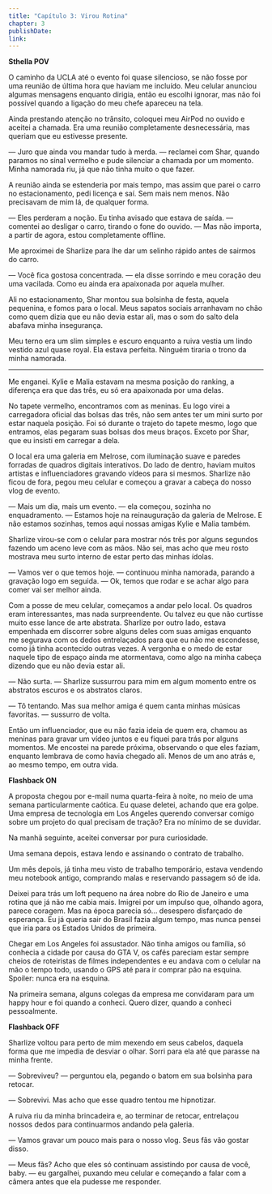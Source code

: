 ```yaml
---
title: "Capítulo 3: Virou Rotina"
chapter: 3
publishDate: 
link: 
---
```


**Sthella POV**

O caminho da UCLA até o evento foi quase silencioso, se não fosse por uma reunião de última hora que haviam me incluído. Meu celular anunciou algumas mensagens enquanto dirigia, então eu escolhi ignorar, mas não foi possível quando a ligação do meu chefe apareceu na tela.

Ainda prestando atenção no trânsito, coloquei meu AirPod no ouvido e aceitei a chamada. Era uma reunião completamente desnecessária, mas queriam que eu estivesse presente.

— Juro que ainda vou mandar tudo à merda. — reclamei com Shar, quando paramos no sinal vermelho e pude silenciar a chamada por um momento. Minha namorada riu, já que não tinha muito o que fazer.

A reunião ainda se estenderia por mais tempo, mas assim que parei o carro no estacionamento, pedi licença e saí. Sem mais nem menos. Não precisavam de mim lá, de qualquer forma.

— Eles perderam a noção. Eu tinha avisado que estava de saída. — comentei ao desligar o carro, tirando o fone do ouvido. — Mas não importa, a partir de agora, estou completamente offline.

Me aproximei de Sharlize para lhe dar um selinho rápido antes de sairmos do carro.

— Você fica gostosa concentrada. — ela disse sorrindo e meu coração deu uma vacilada. Como eu ainda era apaixonada por aquela mulher.

Ali no estacionamento, Shar montou sua bolsinha de festa, aquela pequenina, e fomos para o local. Meus sapatos sociais arranhavam no chão como quem dizia que eu não devia estar ali, mas o som do salto dela abafava minha insegurança.

Meu terno era um slim simples e escuro enquanto a ruiva vestia um lindo vestido azul quase royal. Ela estava perfeita. Ninguém tiraria o trono da minha namorada.

---

Me enganei. Kylie e Malia estavam na mesma posição do ranking, a diferença era que das três, eu só era apaixonada por uma delas.

No tapete vermelho, encontramos com as meninas. Eu logo virei a carregadora oficial das bolsas das três, não sem antes ter um mini surto por estar naquela posição. Foi só durante o trajeto do tapete mesmo, logo que entramos, elas pegaram suas bolsas dos meus braços. Exceto por Shar, que eu insisti em carregar a dela.

O local era uma galeria em Melrose, com iluminação suave e paredes forradas de quadros digitais interativos. Do lado de dentro, haviam muitos artistas e influenciadores gravando vídeos para si mesmos. Sharlize não ficou de fora, pegou meu celular e começou a gravar a cabeça do nosso vlog de evento.

— Mais um dia, mais um evento. — ela começou, sozinha no enquadramento. — Estamos hoje na reinauguração da galeria de Melrose. E não estamos sozinhas, temos aqui nossas amigas Kylie e Malia também.

Sharlize virou-se com o celular para mostrar nós três por alguns segundos fazendo um aceno leve com as mãos. Não sei, mas acho que meu rosto mostrava meu surto interno de estar perto das minhas ídolas.

— Vamos ver o que temos hoje. — continuou minha namorada, parando a gravação logo em seguida. — Ok, temos que rodar e se achar algo para comer vai ser melhor ainda.

Com a posse de meu celular, começamos a andar pelo local. Os quadros eram interessantes, mas nada surpreendente. Ou talvez eu que não curtisse muito esse lance de arte abstrata. Sharlize por outro lado, estava empenhada em discorrer sobre alguns deles com suas amigas enquanto me segurava com os dedos entrelaçados para que eu não me escondesse, como já tinha acontecido outras vezes. A vergonha e o medo de estar naquele tipo de espaço ainda me atormentava, como algo na minha cabeça dizendo que eu não devia estar ali.

— Não surta. — Sharlize sussurrou para mim em algum momento entre os abstratos escuros e os abstratos claros.

— Tô tentando. Mas sua melhor amiga é quem canta minhas músicas favoritas. — sussurro de volta.

Então um influenciador, que eu não fazia ideia de quem era, chamou as meninas para gravar um vídeo juntos e eu fiquei para trás por alguns momentos. Me encostei na parede próxima, observando o que eles faziam, enquanto lembrava de como havia chegado ali. Menos de um ano atrás e, ao mesmo tempo, em outra vida.

**Flashback ON**

A proposta chegou por e-mail numa quarta-feira à noite, no meio de uma semana particularmente caótica. Eu quase deletei, achando que era golpe. Uma empresa de tecnologia em Los Angeles querendo conversar comigo sobre um projeto do qual precisam de tração? Era no mínimo de se duvidar.

Na manhã seguinte, aceitei conversar por pura curiosidade.

Uma semana depois, estava lendo e assinando o contrato de trabalho.

Um mês depois, já tinha meu visto de trabalho temporário, estava vendendo meu notebook antigo, comprando malas e reservando passagem só de ida.

Deixei para trás um loft pequeno na área nobre do Rio de Janeiro e uma rotina que já não me cabia mais. Imigrei por um impulso que, olhando agora, parece coragem. Mas na época parecia só... desespero disfarçado de esperança. Eu já queria sair do Brasil fazia algum tempo, mas nunca pensei que iria para os Estados Unidos de primeira.

Chegar em Los Angeles foi assustador. Não tinha amigos ou família, só conhecia a cidade por causa do GTA V, os cafés pareciam estar sempre cheios de roteiristas de filmes independentes e eu andava com o celular na mão o tempo todo, usando o GPS até para ir comprar pão na esquina. Spoiler: nunca era na esquina.

Na primeira semana, alguns colegas da empresa me convidaram para um happy hour e foi quando a conheci. Quero dizer, quando a conheci pessoalmente.

**Flashback OFF**

Sharlize voltou para perto de mim mexendo em seus cabelos, daquela forma que me impedia de desviar o olhar. Sorri para ela até que parasse na minha frente.

— Sobreviveu? — perguntou ela, pegando o batom em sua bolsinha para retocar.

— Sobrevivi. Mas acho que esse quadro tentou me hipnotizar.

A ruiva riu da minha brincadeira e, ao terminar de retocar, entrelaçou nossos dedos para continuarmos andando pela galeria.

— Vamos gravar um pouco mais para o nosso vlog. Seus fãs vão gostar disso.

— Meus fãs? Acho que eles só continuam assistindo por causa de você, baby. — eu gargalhei, puxando meu celular e começando a falar com a câmera antes que ela pudesse me responder.
